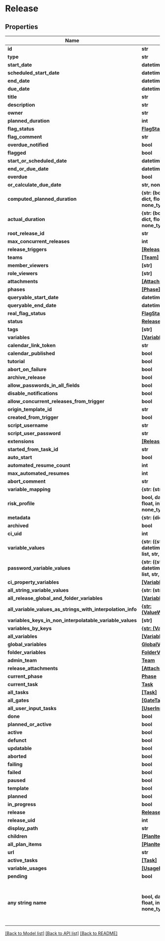 # Release


## Properties
Name | Type | Description | Notes
------------ | ------------- | ------------- | -------------
**id** | **str** |  | [optional] 
**type** | **str** |  | [optional] 
**start_date** | **datetime** |  | [optional] 
**scheduled_start_date** | **datetime** |  | [optional] 
**end_date** | **datetime** |  | [optional] 
**due_date** | **datetime** |  | [optional] 
**title** | **str** |  | [optional] 
**description** | **str** |  | [optional] 
**owner** | **str** |  | [optional] 
**planned_duration** | **int** |  | [optional] 
**flag_status** | [**FlagStatus**](FlagStatus.md) |  | [optional] 
**flag_comment** | **str** |  | [optional] 
**overdue_notified** | **bool** |  | [optional] 
**flagged** | **bool** |  | [optional] 
**start_or_scheduled_date** | **datetime** |  | [optional] 
**end_or_due_date** | **datetime** |  | [optional] 
**overdue** | **bool** |  | [optional] 
**or_calculate_due_date** | **str, none_type** |  | [optional] 
**computed_planned_duration** | **{str: (bool, date, datetime, dict, float, int, list, str, none_type)}** |  | [optional] 
**actual_duration** | **{str: (bool, date, datetime, dict, float, int, list, str, none_type)}** |  | [optional] 
**root_release_id** | **str** |  | [optional] 
**max_concurrent_releases** | **int** |  | [optional] 
**release_triggers** | [**[ReleaseTrigger]**](ReleaseTrigger.md) |  | [optional] 
**teams** | [**[Team]**](Team.md) |  | [optional] 
**member_viewers** | **[str]** |  | [optional] 
**role_viewers** | **[str]** |  | [optional] 
**attachments** | [**[Attachment]**](Attachment.md) |  | [optional] 
**phases** | [**[Phase]**](Phase.md) |  | [optional] 
**queryable_start_date** | **datetime** |  | [optional] 
**queryable_end_date** | **datetime** |  | [optional] 
**real_flag_status** | [**FlagStatus**](FlagStatus.md) |  | [optional] 
**status** | [**ReleaseStatus**](ReleaseStatus.md) |  | [optional] 
**tags** | **[str]** |  | [optional] 
**variables** | [**[Variable]**](Variable.md) |  | [optional] 
**calendar_link_token** | **str** |  | [optional] 
**calendar_published** | **bool** |  | [optional] 
**tutorial** | **bool** |  | [optional] 
**abort_on_failure** | **bool** |  | [optional] 
**archive_release** | **bool** |  | [optional] 
**allow_passwords_in_all_fields** | **bool** |  | [optional] 
**disable_notifications** | **bool** |  | [optional] 
**allow_concurrent_releases_from_trigger** | **bool** |  | [optional] 
**origin_template_id** | **str** |  | [optional] 
**created_from_trigger** | **bool** |  | [optional] 
**script_username** | **str** |  | [optional] 
**script_user_password** | **str** |  | [optional] 
**extensions** | [**[ReleaseExtension]**](ReleaseExtension.md) |  | [optional] 
**started_from_task_id** | **str** |  | [optional] 
**auto_start** | **bool** |  | [optional] 
**automated_resume_count** | **int** |  | [optional] 
**max_automated_resumes** | **int** |  | [optional] 
**abort_comment** | **str** |  | [optional] 
**variable_mapping** | **{str: (str,)}** |  | [optional] 
**risk_profile** | **bool, date, datetime, dict, float, int, list, str, none_type** |  | [optional] 
**metadata** | **{str: (dict,)}** |  | [optional] 
**archived** | **bool** |  | [optional] 
**ci_uid** | **int** |  | [optional] 
**variable_values** | **{str: ({str: (bool, date, datetime, dict, float, int, list, str, none_type)},)}** |  | [optional] 
**password_variable_values** | **{str: ({str: (bool, date, datetime, dict, float, int, list, str, none_type)},)}** |  | [optional] 
**ci_property_variables** | [**[Variable]**](Variable.md) |  | [optional] 
**all_string_variable_values** | **{str: (str,)}** |  | [optional] 
**all_release_global_and_folder_variables** | [**[Variable]**](Variable.md) |  | [optional] 
**all_variable_values_as_strings_with_interpolation_info** | [**{str: (ValueWithInterpolation,)}**](ValueWithInterpolation.md) |  | [optional] 
**variables_keys_in_non_interpolatable_variable_values** | **[str]** |  | [optional] 
**variables_by_keys** | [**{str: (Variable,)}**](Variable.md) |  | [optional] 
**all_variables** | [**[Variable]**](Variable.md) |  | [optional] 
**global_variables** | [**GlobalVariables**](GlobalVariables.md) |  | [optional] 
**folder_variables** | [**FolderVariables**](FolderVariables.md) |  | [optional] 
**admin_team** | [**Team**](Team.md) |  | [optional] 
**release_attachments** | [**[Attachment]**](Attachment.md) |  | [optional] 
**current_phase** | [**Phase**](Phase.md) |  | [optional] 
**current_task** | [**Task**](Task.md) |  | [optional] 
**all_tasks** | [**[Task]**](Task.md) |  | [optional] 
**all_gates** | [**[GateTask]**](GateTask.md) |  | [optional] 
**all_user_input_tasks** | [**[UserInputTask]**](UserInputTask.md) |  | [optional] 
**done** | **bool** |  | [optional] 
**planned_or_active** | **bool** |  | [optional] 
**active** | **bool** |  | [optional] 
**defunct** | **bool** |  | [optional] 
**updatable** | **bool** |  | [optional] 
**aborted** | **bool** |  | [optional] 
**failing** | **bool** |  | [optional] 
**failed** | **bool** |  | [optional] 
**paused** | **bool** |  | [optional] 
**template** | **bool** |  | [optional] 
**planned** | **bool** |  | [optional] 
**in_progress** | **bool** |  | [optional] 
**release** | [**Release**](Release.md) |  | [optional] 
**release_uid** | **int** |  | [optional] 
**display_path** | **str** |  | [optional] 
**children** | [**[PlanItem]**](PlanItem.md) |  | [optional] 
**all_plan_items** | [**[PlanItem]**](PlanItem.md) |  | [optional] 
**url** | **str** |  | [optional] 
**active_tasks** | [**[Task]**](Task.md) |  | [optional] 
**variable_usages** | [**[UsagePoint]**](UsagePoint.md) |  | [optional] 
**pending** | **bool** |  | [optional] 
**any string name** | **bool, date, datetime, dict, float, int, list, str, none_type** | any string name can be used but the value must be the correct type | [optional]

[[Back to Model list]](../README.md#documentation-for-models) [[Back to API list]](../README.md#documentation-for-api-endpoints) [[Back to README]](../README.md)


